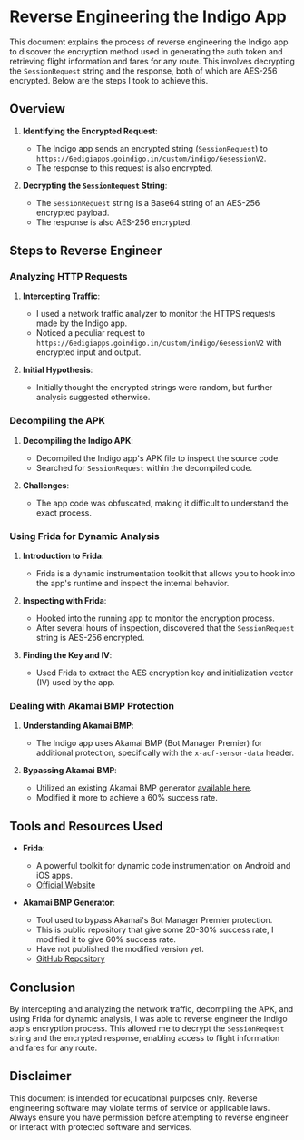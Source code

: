 # Reverse Engineering the Indigo App

This document explains the process of reverse engineering the Indigo app to discover the encryption method used in generating the auth token and retrieving flight information and fares for any route. This involves decrypting the `SessionRequest` string and the response, both of which are AES-256 encrypted. Below are the steps I took to achieve this.

## Overview

1. **Identifying the Encrypted Request**: 
    - The Indigo app sends an encrypted string (`SessionRequest`) to `https://6edigiapps.goindigo.in/custom/indigo/6esessionV2`.
    - The response to this request is also encrypted.

2. **Decrypting the `SessionRequest` String**:
    - The `SessionRequest` string is a Base64 string of an AES-256 encrypted payload.
    - The response is also AES-256 encrypted.

## Steps to Reverse Engineer

### Analyzing HTTP Requests

1. **Intercepting Traffic**:
    - I used a network traffic analyzer to monitor the HTTPS requests made by the Indigo app.
    - Noticed a peculiar request to `https://6edigiapps.goindigo.in/custom/indigo/6esessionV2` with encrypted input and output.

2. **Initial Hypothesis**:
    - Initially thought the encrypted strings were random, but further analysis suggested otherwise.

### Decompiling the APK

1. **Decompiling the Indigo APK**:
    - Decompiled the Indigo app's APK file to inspect the source code.
    - Searched for `SessionRequest` within the decompiled code.

2. **Challenges**:
    - The app code was obfuscated, making it difficult to understand the exact process.
    
### Using Frida for Dynamic Analysis

1. **Introduction to Frida**:
    - Frida is a dynamic instrumentation toolkit that allows you to hook into the app's runtime and inspect the internal behavior.

2. **Inspecting with Frida**:
    - Hooked into the running app to monitor the encryption process.
    - After several hours of inspection, discovered that the `SessionRequest` string is AES-256 encrypted.

3. **Finding the Key and IV**:
    - Used Frida to extract the AES encryption key and initialization vector (IV) used by the app.

### Dealing with Akamai BMP Protection

1. **Understanding Akamai BMP**:
    - The Indigo app uses Akamai BMP (Bot Manager Premier) for additional protection, specifically with the `x-acf-sensor-data` header.

2. **Bypassing Akamai BMP**:
    - Utilized an existing Akamai BMP generator [available here](https://github.com/xvertile/akamai-bmp-generator).
    - Modified it more to achieve a 60% success rate.

## Tools and Resources Used

- **Frida**:
    - A powerful toolkit for dynamic code instrumentation on Android and iOS apps.
    - [Official Website](https://frida.re/)
    
- **Akamai BMP Generator**:
    - Tool used to bypass Akamai's Bot Manager Premier protection.
    - This is public repository that give some 20-30% success rate, I modified it to give 60% success rate.
    - Have not published the modified version yet.
    - [GitHub Repository](https://github.com/xvertile/akamai-bmp-generator)

## Conclusion

By intercepting and analyzing the network traffic, decompiling the APK, and using Frida for dynamic analysis, I was able to reverse engineer the Indigo app's encryption process. This allowed me to decrypt the `SessionRequest` string and the encrypted response, enabling access to flight information and fares for any route.

## Disclaimer

This document is intended for educational purposes only. Reverse engineering software may violate terms of service or applicable laws. Always ensure you have permission before attempting to reverse engineer or interact with protected software and services.